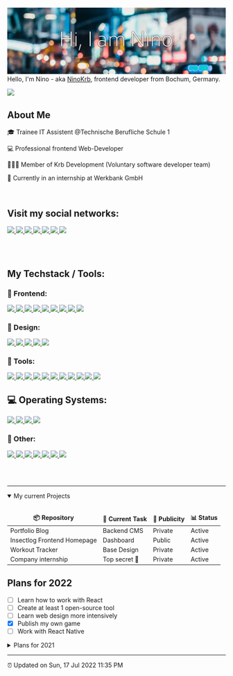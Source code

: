 ![Header image](https://github.com/NinoKrb/NinoKrb/blob/main/GitHub_Header.png)
Hello, I'm Nino - aka [NinoKrb](https://github.com/ninokrb), frontend developer from Bochum, Germany.

![](https://komarev.com/ghpvc/?username=ninokrb&style=flat-square&label=PROFILE+VIEWS)

## About Me
🎓 Trainee IT Assistent @Technische Berufliche Schule 1

💻 Professional frontend Web-Developer

👨🏻‍💻 Member of Krb Development (Voluntary software developer team)

🧰 Currently in an internship at Werkbank GmbH


<br>

## Visit my social networks:

<span>
  <a href="https://www.github.com/ninokrb/" target="_blank">
    <img src="https://img.shields.io/badge/Github-181717?style=for-the-badge&logo=github&logoColor=white">
  </a>
  <a href="https://www.xing.com/profile/Nino_Gralla2/cv" target="_blank">
    <img src="https://img.shields.io/badge/Xing-006567?style=for-the-badge&logo=xing&logoColor=white">
  </a>
  <a href="https://www.linkedin.com/in/nino-gralla-b29a43212/" target="_blank">
    <img src="https://img.shields.io/badge/LinkedIn-0A66C2?style=for-the-badge&logo=linkedin&logoColor=white">
  </a>
  <a href="https://www.twitter.com/ninokrb" target="_blank">
    <img src="https://img.shields.io/badge/Twitter-1DA1F2?style=for-the-badge&logo=twitter&logoColor=white">
  </a>
  <a href="https://www.instagram.com/ninokrb/" target="_blank">
    <img src="https://img.shields.io/badge/Instagram-E4405F?style=for-the-badge&logo=instagram&logoColor=white">
  </a>
  <a href="https://stackoverflow.com/users/18402744/nino-gralla" target="_blank">
    <img src="https://img.shields.io/badge/Stack_Overflow-F58025?style=for-the-badge&logo=stackoverflow&logoColor=white">
  </a>
  <a href="https://ninokrb.com/" target="_blank">
    <img src="https://img.shields.io/badge/Portfolio-8e43e7?style=for-the-badge">
  </a>
</span>

<br><br>

## My Techstack / Tools:

### 📲 Frontend:
<span>
  <a href="https://vuejs.org/" target="_blank">
    <img src="https://img.shields.io/badge/Vue.js-4FC08D?style=for-the-badge&logo=vue.js&logoColor=white">
  </a>
  <a href="https://nuxtjs.org/" target="_blank">
    <img src="https://img.shields.io/badge/Nuxt.js-00DC82?style=for-the-badge&logo=nuxt.js&logoColor=white">
  </a>
  <a href="https://tailwindcss.com/" target="_blank">
    <img src="https://img.shields.io/badge/TailwindCSS-06B6D4?style=for-the-badge&logo=tailwindcss&logoColor=white">
  </a>
  <a href="https://developer.mozilla.org/en-US/docs/Web/JavaScript" target="_blank">
    <img src="https://img.shields.io/badge/Javascript-F7DF1E?style=for-the-badge&logo=javascript&logoColor=black">
  </a>
  <a href="https://sass-lang.com/" target="_blank">
    <img src="https://img.shields.io/badge/Sass-CC6699?style=for-the-badge&logo=sass&logoColor=white">
  </a>
  <a href="https://developer.mozilla.org/de/docs/Web/HTML" target="_blank">
    <img src="https://img.shields.io/badge/HTML-E34F26?style=for-the-badge&logo=html5&logoColor=white">
  </a>
  <a href="https://developer.mozilla.org/de/docs/Web/CSS" target="_blank">
    <img src="https://img.shields.io/badge/CSS-1572B6?style=for-the-badge&logo=css3&logoColor=white">
  </a>
  <a href="https://getbootstrap.com/" target="_blank">
    <img src="https://img.shields.io/badge/Bootstrap-7952B3?style=for-the-badge&logo=bootstrap&logoColor=white">
  </a>
  <a href="https://nodejs.org/en/" target="_blank">
    <img src="https://img.shields.io/badge/Node.js-339933?style=for-the-badge&logo=node.js&logoColor=white">
  </a>
</span>

### 📐 Design:
<span>
  <a href="https://www.figma.com/" target="_blank">
    <img src="https://img.shields.io/badge/Figma-F24E1E?style=for-the-badge&logo=figma&logoColor=white">
  </a>
  <a href="https://www.gimp.org/" target="_blank">
    <img src="https://img.shields.io/badge/GIMP-5C5543?style=for-the-badge&logo=gimp&logoColor=white">
  </a>
  <a href="https://www.adobe.com/products/photoshop.html" target="_blank">
    <img src="https://img.shields.io/badge/Photoshop-31A8FF?style=for-the-badge&logo=adobephotoshop&logoColor=white">
  </a>
  <a href="https://inkscape.org/" target="_blank">
    <img src="https://img.shields.io/badge/Inkscape-000000?style=for-the-badge&logo=inkscape&logoColor=white">
  </a>
  <a href="https://pexels.com/" target="_blank">
    <img src="https://img.shields.io/badge/Pexels-05A081?style=for-the-badge&logo=pexels&logoColor=white">
  </a>
</span>

### 🔧 Tools:
<span>
  <a href="https://postman.com/" target="_blank">
    <img src="https://img.shields.io/badge/Postman-FF6C37?style=for-the-badge&logo=postman&logoColor=white">
  </a>
  <a href="https://code.visualstudio.com/" target="_blank">
    <img src="https://img.shields.io/badge/Visual_Studio_Code-007ACC?style=for-the-badge&logo=vscode&logoColor=white">
  </a>
  <a href="https://fontawesome.com/" target="_blank">
    <img src="https://img.shields.io/badge/Font_Awesome-528DD7?style=for-the-badge&logo=fontawesome&logoColor=white">
  </a>
  <a href="https://www.gitkraken.com/" target="_blank">
    <img src="https://img.shields.io/badge/Gitkraken-179287?style=for-the-badge&logo=gitkraken&logoColor=white">
  </a>
  <a href="https://slack.com/" target="_blank">
    <img src="https://img.shields.io/badge/Slack-4A154B?style=for-the-badge&logo=slack&logoColor=white">
  </a>
  <a href="https://nextcloud.com/" target="_blank">
    <img src="https://img.shields.io/badge/Nextcloud-0082C9?style=for-the-badge&logo=nextcloud&logoColor=white">
  </a>
  <a href="https://www.jetbrains.com/webstorm/" target="_blank">
    <img src="https://img.shields.io/badge/Webstorm-000000?style=for-the-badge&logo=webstorm&logoColor=white">
  </a>
  <a href="https://www.jetbrains.com/phpstorm/" target="_blank">
    <img src="https://img.shields.io/badge/Phpstorm-000000?style=for-the-badge&logo=phpstorm&logoColor=white">
  </a>
  <a href="https://www.jetbrains.com/datagrip/" target="_blank">
    <img src="https://img.shields.io/badge/Datagrip-000000?style=for-the-badge&logo=datagrip&logoColor=white">
  </a>
  <a href="https://www.jetbrains.com/pycharm/" target="_blank">
    <img src="https://img.shields.io/badge/PyCharm-000000?style=for-the-badge&logo=pycharm&logoColor=white">
  </a>
  <a href="https://www.notion.so/" target="_blank">
    <img src="https://img.shields.io/badge/Notion-000000?style=for-the-badge&logo=notion&logoColor=white">
  </a>
</span>

## 💻 Operating Systems:

<span>
  <a href="https://zorin.com/" target="_blank">
    <img src="https://img.shields.io/badge/Zorin-15A6F0?style=for-the-badge&logo=zorin&logoColor=white">
  </a>
  <a href="https://manjaro.org/" target="_blank">
    <img src="https://img.shields.io/badge/Manjaro-34BE5B?style=for-the-badge&logo=manjaro&logoColor=white">
  </a>
  <a href="https://www.apple.com/macos/" target="_blank">
    <img src="https://img.shields.io/badge/MacOS-000000?style=for-the-badge&logo=macos&logoColor=white">
  </a>
  <a href="https://apple.com/ios" target="_blank">
    <img src="https://img.shields.io/badge/Apple-f63e54?style=for-the-badge&logo=ios&logoColor=white">
  </a>
</span>

### 🧰 Other:
<span>
  <a href="https://laravel.com/" target="_blank">
    <img src="https://img.shields.io/badge/Laravel-FF2D20?style=for-the-badge&logo=laravel&logoColor=white">
  </a>
  <a href="https://jestjs.io/" target="_blank">
    <img src="https://img.shields.io/badge/Jest-C21325?style=for-the-badge&logo=jest&logoColor=white">
  </a>
  <a href="https://www.php.net/manual/de/intro-whatis.php" target="_blank">
    <img src="https://img.shields.io/badge/PHP-777BB4?style=for-the-badge&logo=php&logoColor=white">
  </a>
  <a href="https://www.mysql.com/" target="_blank">
    <img src="https://img.shields.io/badge/MySQL-4479A1?style=for-the-badge&logo=mysql&logoColor=white">
  </a>
  <a href="https://mariadb.org/" target="_blank">
    <img src="https://img.shields.io/badge/MariabDB-003545?style=for-the-badge&logo=mariadb&logoColor=white">
  </a>
  <a href="https://www.python.org/" target="_blank">
    <img src="https://img.shields.io/badge/Python-3776AB?style=for-the-badge&logo=python&logoColor=white">
  </a>
  <a href="https://java.com/" target="_blank">
    <img src="https://img.shields.io/badge/Java-007396?style=for-the-badge&logo=java&logoColor=white">
  </a>
</span>


<br><br>

---

<details open>
<summary>My current Projects</summary>
<br>
  
<table>
  <thead align="center">
    <tr border: none;>
      <td><b>📦 Repository</b></td>
      <td><b>🔨 Current Task</b></td>
      <td><b>👀 Publicity</b></td>
      <td><b>📊 Status</b></td>
    </tr>
  </thead>
  <tbody>
    <tr>
      <td>Portfolio Blog</td>
      <td>Backend CMS</td>
      <td>Private</td>
      <td>Active</td>
    </tr>
    <tr>
      <td>Insectlog Frontend Homepage</td>
      <td>Dashboard</td>
      <td>Public</td>
      <td>Active</td>
    </tr>
    <tr>
      <td>Workout Tracker</td>
      <td>Base Design</td>
      <td>Private</td>
      <td>Active</td>
    </tr>
    <tr>
      <td>Company internship</td>
      <td>Top secret 🤫</td>
      <td>Private</td>
      <td>Active</td>
    </tr>
  </tbody>
</table>

</details>

## Plans for 2022
- [ ] Learn how to work with React
- [ ] Create at least 1 open-source tool
- [ ] Learn web design more intensively
- [x] Publish my own game
- [ ] Work with React Native

<details>
<summary>Plans for 2021</summary>
<br>

- [x] contributing more in Open Source projects
- [x] Building my own portfolio page
- [x] learn how to work with Laravel
- [x] learn how to work with VueJs
- [x] enhance Vue.js/Nuxt.js skills
- [x] own public Webapplication
- [x] start with mobile development
- [x] Work mainly on Linux destributions
</details>

---

⏰ Updated on Sun, 17 Jul 2022 11:35 PM

